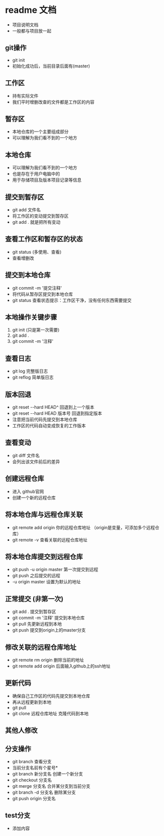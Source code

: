 # readme 文档
- 项目说明文档
- 一般都与项目放一起

## git操作
- git init
- 初始化成功后，当前目录后面有(master)

## 工作区
- 持有实际文件
- 我们平时增删改查的文件都是工作区的内容

## 暂存区
- 本地仓库的一个主要组成部分
- 可以理解为我们看不到的一个地方

## 本地仓库
- 可以理解为我们看不到的一个地方
- 也是存在于用户电脑中的
- 用于存储项目及版本项目记录等信息

## 提交到暂存区
- git add 文件名
- 将工作区的变动提交到暂存区
- git add .  就是把所有变动

## 查看工作区和暂存区的状态
- git status (多使用、查看)
- 查看增删改

## 提交到本地仓库
- git commit -m '提交注释'
- 将代码从暂存区提交到本地仓库
- git status 查看状态提示：工作区干净，没有任何东西需要提交

## 本地操作关键步骤
1. git init (只是第一次需要)
2. git add .
3. git commit -m '注释'

## 查看日志
- git log  完整版日志
- git reflog  简单版日志

## 版本回退
- git reset --hard HEAD^   回退到上一个版本
- git reset --hard HEAD 版本号  回退到指定版本
- 注意把当前代码先提交到本地仓库
- 工作区的代码自动变成恢复的工作版本

## 查看变动
- git diff 文件名
- 会列出该文件前后的差异

## 创建远程仓库
- 进入 github官网
- 创建一个新的远程仓库

## 将本地仓库与远程仓库关联
- git remote add origin 你的远程仓库地址 （origin是变量，可添加多个远程仓库）
- git remote -v   查看关联的远程仓库地址

## 将本地仓库提交到远程仓库
- git push -u origin master 第一次提交到远程
- git push  之后提交的远程
- -u origin master 设置为默认的地址

## 正常提交 (非第一次)
- git add .   提交到暂存区
- git commit -m '注释'   提交到本地仓库
- git pull  先更新远程到本地
- git push  提交到origin上的master分支

## 修改关联的远程仓库地址
- git remote rm origin   删除当前的地址
- git remote add origin   后面输入github上的ssh地址 

## 更新代码
- 确保自己工作区的代码先提交到本地仓库
- 再从远程更新到本地
- git pull 
- git clone 远程仓库地址 克隆代码到本地

## 其他人修改

## 分支操作
- git branch 查看分支
- 当前分支名前有个星号*
- git branch 新分支名   创建一个新分支
- git checkout 分支名
- git merge 分支名  合并某分支到当前分支
- git branch -d 分支名  删除某分支
- git push origin 分支名 


## test分支
- 添加内容











